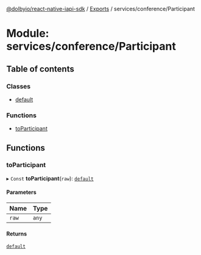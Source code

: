 [@dolbyio/react-native-iapi-sdk](../README.md) / [Exports](../modules.md) / services/conference/Participant

# Module: services/conference/Participant

## Table of contents

### Classes

- [default](../classes/services_conference_Participant.default.md)

### Functions

- [toParticipant](services_conference_Participant.md#toparticipant)

## Functions

### toParticipant

▸ `Const` **toParticipant**(`raw`): [`default`](../classes/services_conference_Participant.default.md)

#### Parameters

| Name | Type |
| :------ | :------ |
| `raw` | `any` |

#### Returns

[`default`](../classes/services_conference_Participant.default.md)
